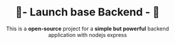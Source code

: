 <h1 align="center">🚀- Launch base Backend - 🚀</h1>
<p align="center">This is a <strong>open-source</strong> project for a <strong>simple but powerful</strong> backend application with nodejs express</p>
